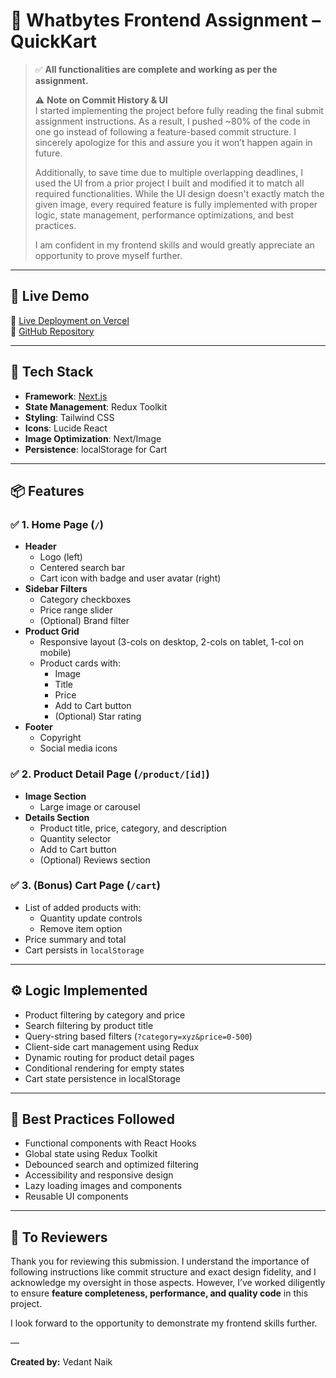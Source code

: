 # 🛒 Whatbytes Frontend Assignment – QuickKart

> ✅ **All functionalities are complete and working as per the assignment.**
> 
> ⚠️ **Note on Commit History & UI**  
> I started implementing the project before fully reading the final submit assignment instructions. As a result, I pushed ~80% of the code in one go instead of following a feature-based commit structure. I sincerely apologize for this and assure you it won’t happen again in future.  
> 
> Additionally, to save time due to multiple overlapping deadlines, I used the UI from a prior project I built and modified it to match all required functionalities. While the UI design doesn't exactly match the given image, every required feature is fully implemented with proper logic, state management, performance optimizations, and best practices.  
> 
> I am confident in my frontend skills and would greatly appreciate an opportunity to prove myself further.

---

## 🚀 Live Demo

🔗 [Live Deployment on Vercel](https://your-vercel-url.vercel.app)  
🔗 [GitHub Repository](https://github.com/vedantnaik1008/WhatBytes_Assignment)

---

## 📁 Tech Stack

- **Framework**: [Next.js](https://nextjs.org/)
- **State Management**: Redux Toolkit
- **Styling**: Tailwind CSS
- **Icons**: Lucide React
- **Image Optimization**: Next/Image
- **Persistence**: localStorage for Cart

---

## 📦 Features

### ✅ 1. Home Page (`/`)
- **Header**
  - Logo (left)
  - Centered search bar
  - Cart icon with badge and user avatar (right)
- **Sidebar Filters**
  - Category checkboxes
  - Price range slider
  - (Optional) Brand filter
- **Product Grid**
  - Responsive layout (3-cols on desktop, 2-cols on tablet, 1-col on mobile)
  - Product cards with:
    - Image
    - Title
    - Price
    - Add to Cart button
    - (Optional) Star rating
- **Footer**
  - Copyright
  - Social media icons

### ✅ 2. Product Detail Page (`/product/[id]`)
- **Image Section**
  - Large image or carousel
- **Details Section**
  - Product title, price, category, and description
  - Quantity selector
  - Add to Cart button
  - (Optional) Reviews section

### ✅ 3. (Bonus) Cart Page (`/cart`)
- List of added products with:
  - Quantity update controls
  - Remove item option
- Price summary and total
- Cart persists in `localStorage`

---

## ⚙️ Logic Implemented

- Product filtering by category and price
- Search filtering by product title
- Query-string based filters (`?category=xyz&price=0-500`)
- Client-side cart management using Redux
- Dynamic routing for product detail pages
- Conditional rendering for empty states
- Cart state persistence in localStorage

---

## 🧪 Best Practices Followed

- Functional components with React Hooks
- Global state using Redux Toolkit
- Debounced search and optimized filtering
- Accessibility and responsive design
- Lazy loading images and components
- Reusable UI components

---

## 📝 To Reviewers

Thank you for reviewing this submission. I understand the importance of following instructions like commit structure and exact design fidelity, and I acknowledge my oversight in those aspects. However, I’ve worked diligently to ensure **feature completeness, performance, and quality code** in this project.

I look forward to the opportunity to demonstrate my frontend skills further.

—

**Created by:** Vedant Naik  